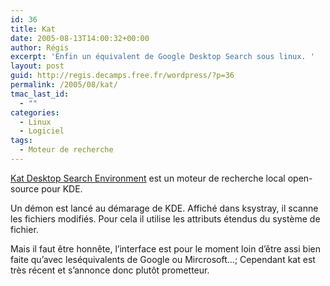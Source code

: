 ```yaml
---
id: 36
title: Kat
date: 2005-08-13T14:00:32+00:00
author: Régis
excerpt: 'Enfin un équivalent de Google Desktop Search sous linux. '
layout: post
guid: http://regis.decamps.free.fr/wordpress/?p=36
permalink: /2005/08/kat/
tmac_last_id:
  - ""
categories:
  - Linux
  - Logiciel
tags:
  - Moteur de recherche
---
```

[Kat Desktop Search Environment](https://infserver.unibz.it/kat/) est un moteur de recherche local open-source pour KDE.

Un démon est lancé au démarage de KDE. Affiché dans ksystray, il scanne les fichiers modifiés. Pour cela il utilise les attributs étendus du système de fichier.

Mais il faut être honnête, l’interface est pour le moment loin d’être assi bien faite qu’avec leséquivalents de Google ou Mircrosoft…; Cependant kat est très récent et s’annonce donc plutôt prometteur.
